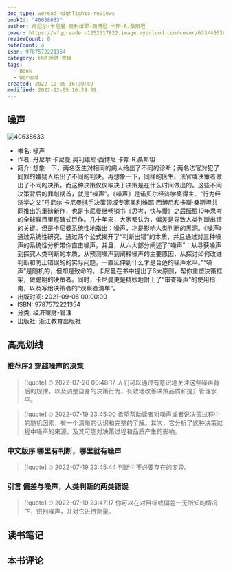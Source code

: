 ```yaml
---
doc_type: weread-highlights-reviews
bookId: "40638633"
author: 丹尼尔·卡尼曼 奥利维耶·西博尼 卡斯·R.桑斯坦
cover: https://wfqqreader-1252317822.image.myqcloud.com/cover/633/40638633/t7_40638633.jpg
reviewCount: 0
noteCount: 4
isbn: 9787572221354
category: 经济理财-管理
tags:
  - Book
  - Weread
created: 2022-12-05 16:39:59
modified: 2022-12-05 16:39:59
---
```


## 噪声

![40638633](https://wfqqreader-1252317822.image.myqcloud.com/cover/633/40638633/t7_40638633.jpg)
- 书名: 噪声
- 作者: 丹尼尔·卡尼曼 奥利维耶·西博尼 卡斯·R.桑斯坦
- 简介: 想象一下，两名医生对相同的病人给出了不同的诊断；两名法官对犯了同罪的嫌疑人给出了不同的判决。再想象一下，同样的医生、法官或决策者做出了不同的决策，而这种决策仅仅取决于决策是在什么时间做出的。这些不同决策背后的罪魁祸首，就是“噪声”。《噪声》是诺贝尔经济学奖得主、“行为经济学之父”丹尼尔·卡尼曼携手决策领域专家奥利维耶·西博尼和卡斯·桑斯坦共同推出的重磅新作，也是卡尼曼继畅销书《思考，快与慢》之后酝酿10年思考的全球瞩目里程碑式巨作。几十年来，大家都认为，偏差是导致人类判断出错的关键。但是卡尼曼系统性地指出：噪声，才是影响人类判断的黑洞。《噪声》通过系统性研究，通过两个公式揭开了“判断出错”的本质，并且通过对三种噪声的系统性分析带你直击噪声。并且，从六大部分阐述了“噪声”：从寻获噪声到探究人类判断的本质，从预测噪声到阐释噪声的主要原因，从探讨如何改进判断和防止错误的的实际问题，一直延伸到什么才是合适的噪声水平。”“噪声”是随机的，但却是致命的。卡尼曼在书中提出了6大原则，帮你重塑决策框架，做聪明的决策者。同时，卡尼曼更是精妙地附上了“审查噪声”的使用指南，以及写给决策者的“观察者清单”。
- 出版时间: 2021-09-06 00:00:00
- ISBN: 9787572221354
- 分类: 经济理财-管理
- 出版社: 浙江教育出版社

## 高亮划线

### 推荐序2 穿越噪声的决策


> [!quote] ⏱ 2022-07-20 06:48:17
> 人们可以通过有意识地关注这些噪声背后的规律，以及调整自身的决策行为，有效地改善决策品质和提升管理水平。
 


> [!quote] ⏱ 2022-07-19 23:45:00
> 希望帮助读者对噪声或者说决策过程中的随机因素，有一个清晰的认识和完整的了解。其次，它分析了这种决策过程中噪声的来源，及其可能对决策过程和品质产生的影响。
 


### 中文版序 哪里有判断，哪里就有噪声


> [!quote] ⏱ 2022-07-19 23:45:44
> 判断中不必要存在的变异。
 


### 引言 偏差与噪声，人类判断的两类错误


> [!quote] ⏱ 2022-07-19 23:47:17
> 你可以在对目标或偏差一无所知的情况下，识别噪声，并对它进行测量。
 



## 读书笔记


## 本书评论

